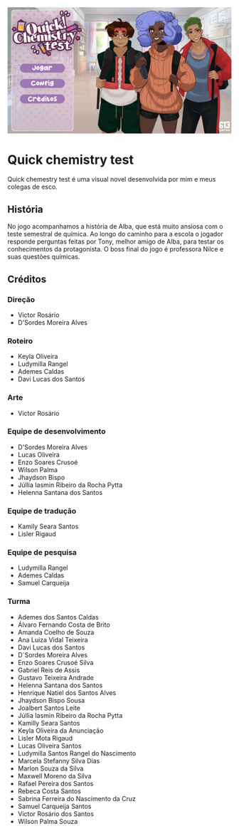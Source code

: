 !["imagem do menu"](game/images/menu.png  "assak")
# Quick chemistry test

Quick chemestry test é uma visual novel desenvolvida por mim e meus colegas de esco.

## História

No jogo acompanhamos a história de Alba, que está muito ansiosa com o teste semestral de química. Ao longo do caminho para a escola o jogador responde perguntas feitas por Tony, melhor amigo de Alba, para testar os conhecimentos da protagonista. O boss final do jogo é professora Nilce e suas questões químicas.

## Créditos

### Direção

- Victor Rosário
- D'Sordes Moreira Alves

### Roteiro

- Keyla Oliveira
- Ludymilla Rangel
- Ademes Caldas
- Davi Lucas dos Santos

### Arte

- Victor Rosário

### Equipe de desenvolvimento

- D'Sordes Moreira Alves
- Lucas Oliveira
- Enzo Soares Crusoé
- Wilson Palma
- Jhaydson Bispo
- Júllia Iasmin Ribeiro da Rocha Pytta  
- Helenna Santana dos Santos  

### Equipe de tradução

- Kamily Seara Santos
- Lisler Rigaud

### Equipe de pesquisa

- Ludymilla Rangel
- Ademes Caldas
- Samuel Carqueija

### Turma

- Ademes dos Santos Caldas  
- Álvaro Fernando Costa de Brito  
- Amanda Coelho de Souza  
- Ana Luiza Vidal Teixeira  
- Davi Lucas dos Santos  
- D´Sordes Moreira Alves  
- Enzo Soares Crusoé Silva  
- Gabriel Reis de Assis  
- Gustavo Teixeira Andrade  
- Helenna Santana dos Santos  
- Henrique Natiel dos Santos Alves  
- Jhaydson Bispo Sousa  
- Joalbert Santos Leite  
- Júllia Iasmin Ribeiro da Rocha Pytta  
- Kamilly Seara Santos  
- Keyla Oliveira da Anunciação  
- Lisler Mota Rigaud  
- Lucas Oliveira Santos  
- Ludymilla Santos Rangel do Nascimento  
- Marcela Stefanny Silva Dias  
- Marlon Souza da Silva  
- Maxwell Moreno da Silva  
- Rafael Pereira dos Santos  
- Rebeca Costa Santos  
- Sabrina Ferreira do Nascimento da Cruz  
- Samuel Carqueija Santos  
- Victor Rosário dos Santos  
- Wilson Palma Souza
